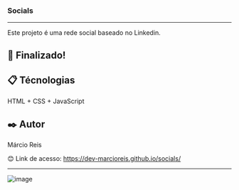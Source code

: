 ### Socials

---

Este projeto é uma rede social baseado no Linkedin.

## 🚀 Finalizado!

## 📋 Técnologias
HTML + CSS + JavaScript

## ✒️ Autor
Márcio Reis

😊 Link de acesso: https://dev-marcioreis.github.io/socials/

---
![image](https://user-images.githubusercontent.com/122680054/233101916-e31ea6cd-0586-4258-9c07-c3bb7b091e56.png)


